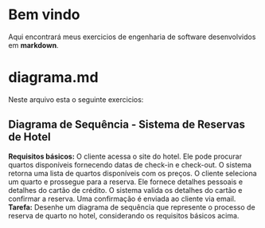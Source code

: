 # Bem vindo
Aqui encontrará meus exercicios de engenharia de software desenvolvidos em **markdown**.

# diagrama.md
Neste arquivo esta o seguinte exercicios:
## Diagrama de Sequência - Sistema de Reservas de Hotel
**Requisitos básicos:**
O cliente acessa o site do hotel.
Ele pode procurar quartos disponíveis fornecendo datas de check-in e check-out.
O sistema retorna uma lista de quartos disponíveis com os preços.
O cliente seleciona um quarto e prossegue para a reserva.
Ele fornece detalhes pessoais e detalhes do cartão de crédito.
O sistema valida os detalhes do cartão e confirmar a reserva.
Uma confirmação é enviada ao cliente via email.
**Tarefa:**
Desenhe um diagrama de sequência que represente o processo de reserva de quarto no hotel, considerando os requisitos básicos acima.
